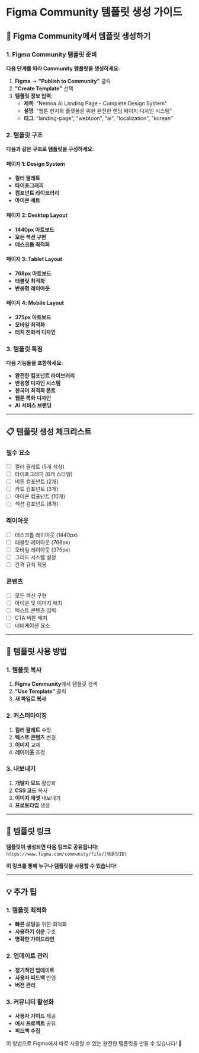 # Figma Community 템플릿 생성 가이드

## 🚀 Figma Community에서 템플릿 생성하기

### 1. Figma Community 템플릿 준비
**다음 단계를 따라 Community 템플릿을 생성하세요:**

1. **Figma** → **"Publish to Community"** 클릭
2. **"Create Template"** 선택
3. **템플릿 정보 입력**:
   - **제목**: "Nemoa AI Landing Page - Complete Design System"
   - **설명**: "웹툰 현지화 플랫폼을 위한 완전한 랜딩 페이지 디자인 시스템"
   - **태그**: "landing-page", "webtoon", "ai", "localization", "korean"

### 2. 템플릿 구조
**다음과 같은 구조로 템플릿을 구성하세요:**

#### 페이지 1: Design System
- **컬러 팔레트**
- **타이포그래피**
- **컴포넌트 라이브러리**
- **아이콘 세트**

#### 페이지 2: Desktop Layout
- **1440px 아트보드**
- **모든 섹션 구현**
- **데스크톱 최적화**

#### 페이지 3: Tablet Layout
- **768px 아트보드**
- **태블릿 최적화**
- **반응형 레이아웃**

#### 페이지 4: Mobile Layout
- **375px 아트보드**
- **모바일 최적화**
- **터치 친화적 디자인**

### 3. 템플릿 특징
**다음 기능들을 포함하세요:**

- **완전한 컴포넌트 라이브러리**
- **반응형 디자인 시스템**
- **한국어 최적화 폰트**
- **웹툰 특화 디자인**
- **AI 서비스 브랜딩**

---

## 📋 템플릿 생성 체크리스트

### 필수 요소
- [ ] 컬러 팔레트 (5개 색상)
- [ ] 타이포그래피 (6개 스타일)
- [ ] 버튼 컴포넌트 (2개)
- [ ] 카드 컴포넌트 (3개)
- [ ] 아이콘 컴포넌트 (10개)
- [ ] 섹션 컴포넌트 (8개)

### 레이아웃
- [ ] 데스크톱 레이아웃 (1440px)
- [ ] 태블릿 레이아웃 (768px)
- [ ] 모바일 레이아웃 (375px)
- [ ] 그리드 시스템 설정
- [ ] 간격 규칙 적용

### 콘텐츠
- [ ] 모든 섹션 구현
- [ ] 아이콘 및 이미지 배치
- [ ] 텍스트 콘텐츠 입력
- [ ] CTA 버튼 배치
- [ ] 네비게이션 요소

---

## 🎯 템플릿 사용 방법

### 1. 템플릿 복사
1. **Figma Community**에서 템플릿 검색
2. **"Use Template"** 클릭
3. **새 파일로 복사**

### 2. 커스터마이징
1. **컬러 팔레트** 수정
2. **텍스트 콘텐츠** 변경
3. **이미지** 교체
4. **레이아웃** 조정

### 3. 내보내기
1. **개발자 모드** 활성화
2. **CSS 코드** 복사
3. **이미지 에셋** 내보내기
4. **프로토타입** 생성

---

## 🔗 템플릿 링크

**템플릿이 생성되면 다음 링크로 공유됩니다:**
`https://www.figma.com/community/file/[템플릿ID]`

**이 링크를 통해 누구나 템플릿을 사용할 수 있습니다!**

---

## 💡 추가 팁

### 1. 템플릿 최적화
- **빠른 로딩**을 위한 최적화
- **사용하기 쉬운** 구조
- **명확한 가이드라인**

### 2. 업데이트 관리
- **정기적인 업데이트**
- **사용자 피드백** 반영
- **버전 관리**

### 3. 커뮤니티 활성화
- **사용자 가이드** 제공
- **예시 프로젝트** 공유
- **피드백 수집**

이 방법으로 Figma에서 바로 사용할 수 있는 완전한 템플릿을 만들 수 있습니다! 🎨

